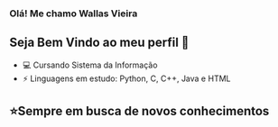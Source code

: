### Olá! Me chamo Wallas Vieira

## Seja Bem Vindo ao meu perfil 👋



 - 💻 Cursando Sistema da Informação 
 - ⚡ Linguagens em estudo: Python, C, C++, Java e HTML



## ⭐Sempre em busca de novos conhecimentos 




